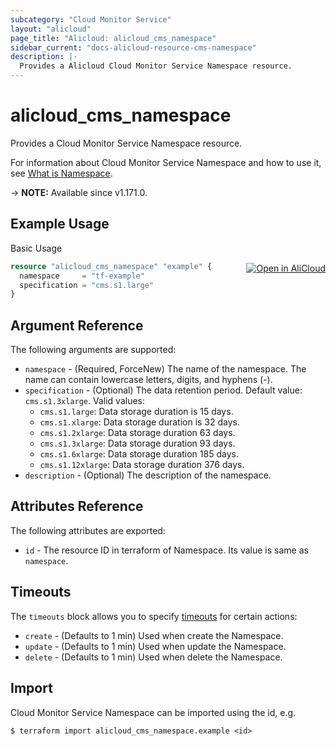 ```yaml
---
subcategory: "Cloud Monitor Service"
layout: "alicloud"
page_title: "Alicloud: alicloud_cms_namespace"
sidebar_current: "docs-alicloud-resource-cms-namespace"
description: |-
  Provides a Alicloud Cloud Monitor Service Namespace resource.
---
```


# alicloud_cms_namespace

Provides a Cloud Monitor Service Namespace resource.

For information about Cloud Monitor Service Namespace and how to use it, see [What is Namespace](https://www.alibabacloud.com/help/en/cloudmonitor/latest/createhybridmonitornamespace).

-> **NOTE:** Available since v1.171.0.

## Example Usage
<div class="oics-button" style="float: right;margin: 0 0 -40px 0;">
  <a href="https://api.aliyun.com/api-tools/terraform?resource=alicloud_cms_namespace&exampleId=21824ffe-22ff-339a-af06-13bd61a2ebcee92bf83a&activeTab=example&spm=docs.r.cms_namespace.0.21824ffe22" target="_blank">
    <img alt="Open in AliCloud" src="https://img.alicdn.com/imgextra/i1/O1CN01hjjqXv1uYUlY56FyX_!!6000000006049-55-tps-254-36.svg" style="max-height: 44px; margin: 32px auto; max-width: 100%;">
  </a>
</div>

Basic Usage

```terraform
resource "alicloud_cms_namespace" "example" {
  namespace     = "tf-example"
  specification = "cms.s1.large"
}
```

## Argument Reference

The following arguments are supported:

* `namespace` - (Required, ForceNew) The name of the namespace. The name can contain lowercase letters, digits, and hyphens (-).
* `specification` - (Optional) The data retention period. Default value: `cms.s1.3xlarge`. Valid values:
  - `cms.s1.large`: Data storage duration is 15 days.
  - `cms.s1.xlarge`: Data storage duration is 32 days.
  - `cms.s1.2xlarge`: Data storage duration 63 days.
  - `cms.s1.3xlarge`: Data storage duration 93 days.
  - `cms.s1.6xlarge`: Data storage duration 185 days.
  - `cms.s1.12xlarge`: Data storage duration 376 days.
* `description` - (Optional) The description of the namespace.

## Attributes Reference

The following attributes are exported:

* `id` - The resource ID in terraform of Namespace. Its value is same as `namespace`.

## Timeouts

The `timeouts` block allows you to specify [timeouts](https://www.terraform.io/docs/configuration-0-11/resources.html#timeouts) for certain actions:

* `create` - (Defaults to 1 min) Used when create the Namespace.
* `update` - (Defaults to 1 min) Used when update the Namespace.
* `delete` - (Defaults to 1 min) Used when delete the Namespace.

## Import

Cloud Monitor Service Namespace can be imported using the id, e.g.

```shell
$ terraform import alicloud_cms_namespace.example <id>
```

